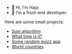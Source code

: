 - 👋 Hi, I’m Haja
- 👀 I’m a front-end developer.

Here are some small projects:
- [Sum algorithm](https://haja-dev.github.io/algo-somme/)
- [What time is it?](https://analog-clock-ruby.vercel.app/)
- [Some random quizz app](https://ankamantatra.vercel.app/)
- [World countries](https://world-countries-beige.vercel.app/)

<!--- Haja-dev/Haja-dev is a ✨ special ✨ repository because its `README.md` (this file) appears on your GitHub profile.
You can click the Preview link to take a look at your changes.
--->
